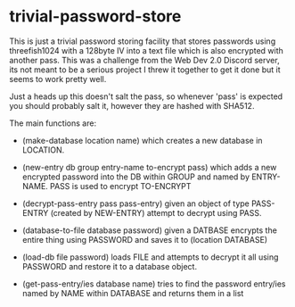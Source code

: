 # trivial-password-store
This is just a trivial password storing facility that stores passwords using threefish1024 with a 128byte IV into a text file which is also encrypted with another pass. This was a challenge from the Web Dev 2.0 Discord server, its not meant to be a serious project
I threw it together to get it done but it seems to work pretty well. 

Just a heads up this doesn't salt the pass, so whenever 'pass' is expected you should probably salt it, however they are hashed with SHA512. 

The main functions are:


* (make-database location name) which creates a new database in LOCATION.

* (new-entry db group entry-name to-encrypt pass) which adds a new encrypted password into the DB within GROUP and named by ENTRY-NAME. PASS is used to encrypt TO-ENCRYPT

* (decrypt-pass-entry pass pass-entry) given an object of type PASS-ENTRY (created by NEW-ENTRY) attempt to decrypt using PASS.
 
* (database-to-file database password) given a DATBASE encrypts the entire thing using PASSWORD and saves it to (location DATABASE)

* (load-db file password) loads FILE and attempts to decrypt it all using PASSWORD and restore it to a database object. 

* (get-pass-entry/ies database name) tries to find the password entry/ies named by NAME within DATABASE and returns them in a list

